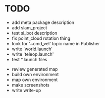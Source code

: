 # TODO

+ add meta package description
+ add slam_project
+ test si_bot description
+ fix point_cloud rotation thing
+ look for '~cmd_vel' topic name in Publisher
+ write 'world.launch'
+ write 'teleop.launch'
+ test *.launch files
- review generated map
- build own environment
- map own environment
- make screenshots
- write write-up
